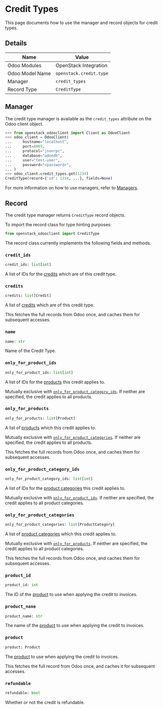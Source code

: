 # Credit Types

This page documents how to use the manager and record objects
for credit types.

## Details

| Name            | Value                   |
|-----------------|-------------------------|
| Odoo Modules    | OpenStack Integration   |
| Odoo Model Name | `openstack.credit.type` |
| Manager         | `credit_types`          |
| Record Type     | `CreditType`            |

## Manager

The credit type manager is available as the `credit_types`
attribute on the Odoo client object.

```python
>>> from openstack_odooclient import Client as OdooClient
>>> odoo_client = OdooClient(
...     hostname="localhost",
...     port=8069,
...     protocol="jsonrpc",
...     database="odoodb",
...     user="test-user",
...     password="<password>",
... )
>>> odoo_client.credit_types.get(1234)
CreditType(record={'id': 1234, ...}, fields=None)
```

For more information on how to use managers, refer to [Managers](index.md).

## Record

The credit type manager returns `CreditType` record objects.

To import the record class for type hinting purposes:

```python
from openstack_odooclient import CreditType
```

The record class currently implements the following fields and methods.

### `credit_ids`

```python
credit_ids: list[int]
```

A list of IDs for the [credits](credit.md) which are of this credit type.

### `credits`

```python
credits: list[Credit]
```

A list of [credits](credit.md) which are of this credit type.

This fetches the full records from Odoo once,
and caches them for subsequent accesses.

### `name`

```python
name: str
```

Name of the Credit Type.

### `only_for_product_ids`

```python
only_for_product_ids: list[int]
```

A list of IDs for the [products](product.md) this credit applies to.

Mutually exclusive with [`only_for_product_category_ids`](#only_for_product_category_ids).
If neither are specified, the credit applies to all products.

### `only_for_products`

```python
only_for_products: list[Product]
```

A list of [products](product.md) which this credit applies to.

Mutually exclusive with [`only_for_product_categories`](#only_for_product_categories).
If neither are specified, the credit applies to all products.

This fetches the full records from Odoo once,
and caches them for subsequent accesses.

### `only_for_product_category_ids`

```python
only_for_product_category_ids: list[int]
```

A list of IDs for the [product categories](product-category.md) this credit applies to.

Mutually exclusive with [`only_for_product_ids`](#only_for_product_ids).
If neither are specified, the credit applies to all product
categories.

### `only_for_product_categories`

```python
only_for_product_categories: list[ProductCategory]
```

A list of [product categories](product-category.md) which this credit applies to.

Mutually exclusive with [`only_for_products`](#only_for_products).
If neither are specified, the credit applies to all product
categories.

This fetches the full records from Odoo once,
and caches them for subsequent accesses.

### `product_id`

```python
product_id: int
```

The ID of the [product](product.md) to use when applying
the credit to invoices.

### `product_nane`

```python
product_name: str
```

The name of the [product](product.md) to use when applying
the credit to invoices.

### `product`

```python
product: Product
```

The [product](product.md) to use when applying the credit to invoices.

This fetches the full record from Odoo once,
and caches it for subsequent accesses.

### `refundable`

```python
refundable: bool
```

Whether or not the credit is refundable.
